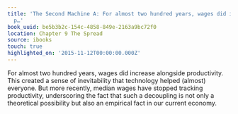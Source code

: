 ```yaml
---
title: 'The Second Machine A: For almost two hundred years, wages did increase alongside
  p…'
book_uuid: be5b3b2c-154c-4858-849e-2163a9bc72f0
location: Chapter 9 The Spread
source: ibooks
touch: true
highlighted_on: '2015-11-12T00:00:00.000Z'
---
```


For almost two hundred years, wages did increase alongside productivity. This created a sense of inevitability that technology helped (almost) everyone. But more recently, median wages have stopped tracking productivity, underscoring the fact that such a decoupling is not only a theoretical possibility but also an empirical fact in our current economy.